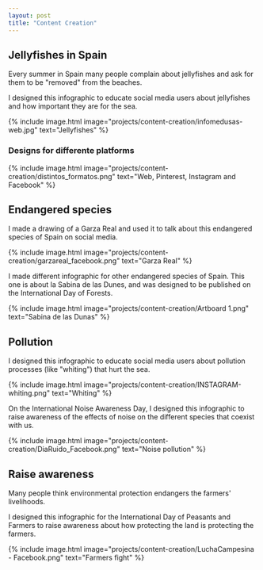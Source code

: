 ```yaml
---
layout: post
title: "Content Creation"
---
```


## Jellyfishes in Spain

Every summer in Spain many people complain about jellyfishes and ask for them to be "removed" from the beaches.

I designed this infographic to educate social media users about jellyfishes and how important they are for the sea.

{% include image.html image="projects/content-creation/infomedusas-web.jpg" text="Jellyfishes" %}

### Designs for differente platforms

{% include image.html image="projects/content-creation/distintos_formatos.png" text="Web, Pinterest, Instagram and Facebook" %}

## Endangered species

I made a drawing of a Garza Real and used it to talk about this endangered species of Spain on social media.

{% include image.html image="projects/content-creation/garzareal_facebook.png" text="Garza Real" %}

I made different infographic for other endangered species of Spain. This one is about la Sabina de las Dunes, and was designed to be published on the International Day of Forests.

{% include image.html image="projects/content-creation/Artboard 1.png" text="Sabina de las Dunas" %}

## Pollution

I designed this infographic to educate social media users about pollution processes (like "whiting") that hurt the sea.

{% include image.html image="projects/content-creation/INSTAGRAM-whiting.png" text="Whiting" %}

On the International Noise Awareness Day, I designed this infographic to raise awareness of the effects of noise on the different species that coexist with us.

{% include image.html image="projects/content-creation/DiaRuido_Facebook.png" text="Noise pollution" %}

## Raise awareness

Many people think environmental protection endangers the farmers' livelihoods.

I designed this infographic for the International Day of Peasants and Farmers to raise awareness about how protecting the land is protecting the farmers.

{% include image.html image="projects/content-creation/LuchaCampesina - Facebook.png" text="Farmers fight" %}
